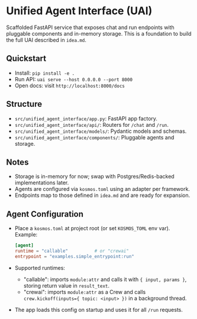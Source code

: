 Unified Agent Interface (UAI)
=============================

Scaffolded FastAPI service that exposes chat and run endpoints with pluggable components and in-memory storage. This is a foundation to build the full UAI described in `idea.md`.

Quickstart
----------
- Install: `pip install -e .`
- Run API: `uai serve --host 0.0.0.0 --port 8000`
- Open docs: visit `http://localhost:8000/docs`

Structure
---------
- `src/unified_agent_interface/app.py`: FastAPI app factory.
- `src/unified_agent_interface/api/`: Routers for `/chat` and `/run`.
- `src/unified_agent_interface/models/`: Pydantic models and schemas.
- `src/unified_agent_interface/components/`: Pluggable agents and storage.

Notes
-----
- Storage is in-memory for now; swap with Postgres/Redis-backed implementations later.
- Agents are configured via `kosmos.toml` using an adapter per framework.
- Endpoints map to those defined in `idea.md` and are ready for expansion.

Agent Configuration
------------------
- Place a `kosmos.toml` at project root (or set `KOSMOS_TOML` env var). Example:

  ```toml
  [agent]
  runtime = "callable"          # or "crewai"
  entrypoint = "examples.simple_entrypoint:run"
  ```

- Supported runtimes:
  - "callable": imports `module:attr` and calls it with `{ input, params }`, storing return value in `result_text`.
  - "crewai": imports `module:attr` as a Crew and calls `crew.kickoff(inputs={ topic: <input> })` in a background thread.

- The app loads this config on startup and uses it for all `/run` requests.
